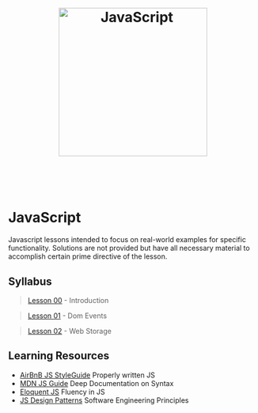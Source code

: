 <h1 align="center">
	<br>
	<img height="300" src="https://upload.wikimedia.org/wikipedia/commons/9/99/Unofficial_JavaScript_logo_2.svg" alt="JavaScript">
	<br>
	<br>
	<br>
</h1>

# JavaScript
Javascript lessons intended to focus on real-world examples for specific functionality. Solutions are not provided but have all necessary material to accomplish certain prime directive of the lesson.

## Syllabus
> [Lesson 00](https://github.com/jaimevirgen/JS/tree/master/lessons/lesson_00) - Introduction

> [Lesson 01](https://github.com/jaimevirgen/JS/tree/master/lessons/lesson_01) - Dom Events

> [Lesson 02](https://github.com/jaimevirgen/JS/tree/master/lessons/lesson_02) - Web Storage

## Learning Resources
- [AirBnB JS StyleGuide](https://github.com/airbnb/javascript) Properly written JS
- [MDN JS Guide](https://developer.mozilla.org/en-US/docs/Web/JavaScript/Guide) Deep Documentation on Syntax
- [Eloquent JS](http://eloquentjavascript.net/) Fluency in JS
- [JS Design Patterns](https://addyosmani.com/resources/essentialjsdesignpatterns/book/) Software Engineering Principles